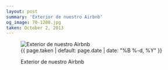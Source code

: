 ```yaml
---
layout: post
summary: 'Exterior de nuestro Airbnb'
og_image: 70-1280.jpg
taken: October 2, 2013
---
```


<figure class="post">
 <img alt="Exterior de nuestro Airbnb" sizes="(min-width: 700px) 50vw, calc(100vw - 2rem)" src="{{ site.assets_url }}/70-640.jpg" srcset="{{ site.assets_url }}/70-1280.jpg 1280w, {{ site.assets_url }}/70-960.jpg 960w, {{ site.assets_url }}/70-640.jpg 640w, {{ site.assets_url }}/70-320.jpg 320w"/>
 <figcaption>
  <time>
   {{ page.taken | default: page.date | date: "%B %-d, %Y" }}
  </time>
  <p>
   Exterior de nuestro Airbnb
  </p>
 </figcaption>
</figure>
